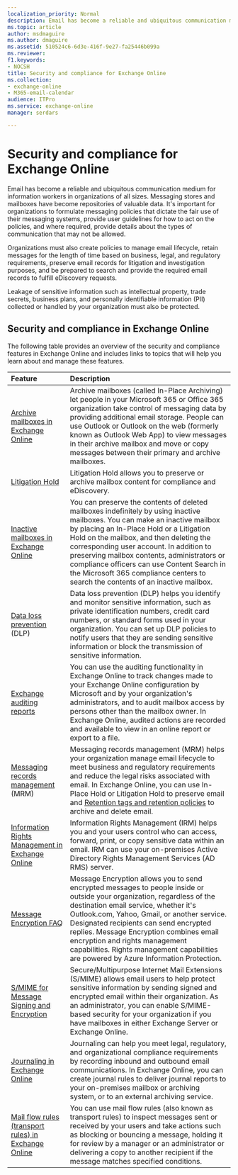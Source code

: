 ```yaml
---
localization_priority: Normal
description: Email has become a reliable and ubiquitous communication medium for information workers in organizations of all sizes. Messaging stores and mailboxes have become repositories of valuable data. It's important for organizations to formulate messaging policies that dictate the fair use of their messaging systems, provide user guidelines for how to act on the policies, and where required, provide details about the types of communication that may not be allowed.
ms.topic: article
author: msdmaguire
ms.author: dmaguire
ms.assetid: 510524c6-6d3e-416f-9e27-fa25446b099a
ms.reviewer: 
f1.keywords:
- NOCSH
title: Security and compliance for Exchange Online
ms.collection: 
- exchange-online
- M365-email-calendar
audience: ITPro
ms.service: exchange-online
manager: serdars

---
```


# Security and compliance for Exchange Online

Email has become a reliable and ubiquitous communication medium for information workers in organizations of all sizes. Messaging stores and mailboxes have become repositories of valuable data. It's important for organizations to formulate messaging policies that dictate the fair use of their messaging systems, provide user guidelines for how to act on the policies, and where required, provide details about the types of communication that may not be allowed.

Organizations must also create policies to manage email lifecycle, retain messages for the length of time based on business, legal, and regulatory requirements, preserve email records for litigation and investigation purposes, and be prepared to search and provide the required email records to fulfill eDiscovery requests.

Leakage of sensitive information such as intellectual property, trade secrets, business plans, and personally identifiable information (PII) collected or handled by your organization must also be protected.

## Security and compliance in Exchange Online

The following table provides an overview of the security and compliance features in Exchange Online and includes links to topics that will help you learn about and manage these features.

|**Feature**|**Description**|
|:-----|:-----|
|[Archive mailboxes in Exchange Online](https://docs.microsoft.com/microsoft-365/compliance/enable-archive-mailboxes)|Archive mailboxes (called In-Place Archiving) let people in your Microsoft 365 or Office 365 organization take control of messaging data by providing additional email storage. People can use Outlook or Outlook on the web (formerly known as Outlook Web App) to view messages in their archive mailbox and move or copy messages between their primary and archive mailboxes.|
|[Litigation Hold](in-place-and-litigation-holds.md)|Litigation Hold allows you to preserve or archive mailbox content for compliance and eDiscovery.|
|[Inactive mailboxes in Exchange Online](https://docs.microsoft.com/microsoft-365/compliance/inactive-mailboxes-in-office-365)|You can preserve the contents of deleted mailboxes indefinitely by using inactive mailboxes. You can make an inactive mailbox by placing an In-Place Hold or a Litigation Hold on the mailbox, and then deleting the corresponding user account. In addition to preserving mailbox contents, administrators or compliance officers can use Content Search in the Microsoft 365 compliance centers to search the contents of an inactive mailbox.|
|[Data loss prevention](data-loss-prevention/data-loss-prevention.md) (DLP)|Data loss prevention (DLP) helps you identify and monitor sensitive information, such as private identification numbers, credit card numbers, or standard forms used in your organization. You can set up DLP policies to notify users that they are sending sensitive information or block the transmission of sensitive information.|
|[Exchange auditing reports](exchange-auditing-reports/exchange-auditing-reports.md)|You can use the auditing functionality in Exchange Online to track changes made to your Exchange Online configuration by Microsoft and by your organization's administrators, and to audit mailbox access by persons other than the mailbox owner. In Exchange Online, audited actions are recorded and available to view in an online report or export to a file.|
|[Messaging records management](messaging-records-management/messaging-records-management.md) (MRM)|Messaging records management (MRM) helps your organization manage email lifecycle to meet business and regulatory requirements and reduce the legal risks associated with email. In Exchange Online, you can use In-Place Hold or Litigation Hold to preserve email and [Retention tags and retention policies](messaging-records-management/retention-tags-and-policies.md) to archive and delete email.|
|[Information Rights Management in Exchange Online](https://docs.microsoft.com/microsoft-365/compliance/information-rights-management-in-exchange-online)| Information Rights Management (IRM) helps you and your users control who can access, forward, print, or copy sensitive data within an email. IRM can use your on-premises Active Directory Rights Management Services (AD RMS) server.|
|[Message Encryption FAQ](https://docs.microsoft.com/microsoft-365/compliance/ome-faq)| Message Encryption allows you to send encrypted messages to people inside or outside your organization, regardless of the destination email service, whether it's Outlook.com, Yahoo, Gmail, or another service. Designated recipients can send encrypted replies. Message Encryption combines email encryption and rights management capabilities. Rights management capabilities are powered by Azure Information Protection.|
|[S/MIME for Message Signing and Encryption](https://docs.microsoft.com/microsoft-365/security/office-365-security/s-mime-for-message-signing-and-encryption)|Secure/Multipurpose Internet Mail Extensions (S/MIME) allows email users to help protect sensitive information by sending signed and encrypted email within their organization. As an administrator, you can enable S/MIME-based security for your organization if you have mailboxes in either Exchange Server or Exchange Online.|
|[Journaling in Exchange Online](journaling/journaling.md)|Journaling can help you meet legal, regulatory, and organizational compliance requirements by recording inbound and outbound email communications. In Exchange Online, you can create journal rules to deliver journal reports to your on-premises mailbox or archiving system, or to an external archiving service.|
|[Mail flow rules (transport rules) in Exchange Online](mail-flow-rules/mail-flow-rules.md)|You can use mail flow rules (also known as transport rules) to inspect messages sent or received by your users and take actions such as blocking or bouncing a message, holding it for review by a manager or an administrator or delivering a copy to another recipient if the message matches specified conditions.|
